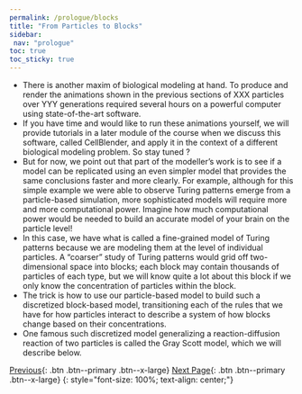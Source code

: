```yaml
---
permalink: /prologue/blocks
title: "From Particles to Blocks"
sidebar: 
 nav: "prologue"
toc: true
toc_sticky: true
---
```


* There is another maxim of biological modeling at hand.  To produce and render the animations shown in the previous sections of XXX particles over YYY generations required several hours on a powerful computer using state-of-the-art software.
* If you have time and would like to run these animations yourself, we will provide tutorials in a later module of the course when we discuss this software, called CellBlender, and apply it in the context of a different biological modeling problem. So stay tuned ?
* But for now, we point out that part of the modeller’s work is to see if a model can be replicated using an even simpler model that provides the same conclusions faster and more clearly.  For example, although for this simple example we were able to observe Turing patterns emerge from a particle-based simulation, more sophisticated models will require more and more computational power. Imagine how much computational power would be needed to build an accurate model of your brain on the particle level!
* In this case, we have what is called a fine-grained model of Turing patterns because we are modeling them at the level of individual particles. A “coarser” study of Turing patterns would grid off two-dimensional space into blocks; each block may contain thousands of particles of each type, but we will know quite a lot about this block if we only know the concentration of particles within the block.
* The trick is how to use our particle-based model to build such a discretized block-based model, transitioning each of the rules that we have for how particles interact to describe a system of how blocks change based on their concentrations.
* One famous such discretized model generalizing a reaction-diffusion reaction of two particles is called the Gray Scott model, which we will describe below.

[Previous](animals){: .btn .btn--primary .btn--x-large} [Next Page](#){: .btn .btn--primary .btn--x-large}
{: style="font-size: 100%; text-align: center;"}
